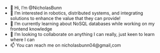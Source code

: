 - 👋 Hi, I’m @NicholasBunn
- 👀 I’m interested in robotics, distributed systems, and integrating solutions to enhance the value that they can provide!
- 🌱 I’m currently learning about NoSQL databases while working on my frontend knowledge
- 💞️ I’m looking to collaborate on anything I can really, just keen to learn where I can
- 📫 You can reach me on nicholasbunn04@gmail,com

<!---
NicholasBunn/NicholasBunn is a ✨ special ✨ repository because its `README.md` (this file) appears on your GitHub profile.
You can click the Preview link to take a look at your changes.
--->
